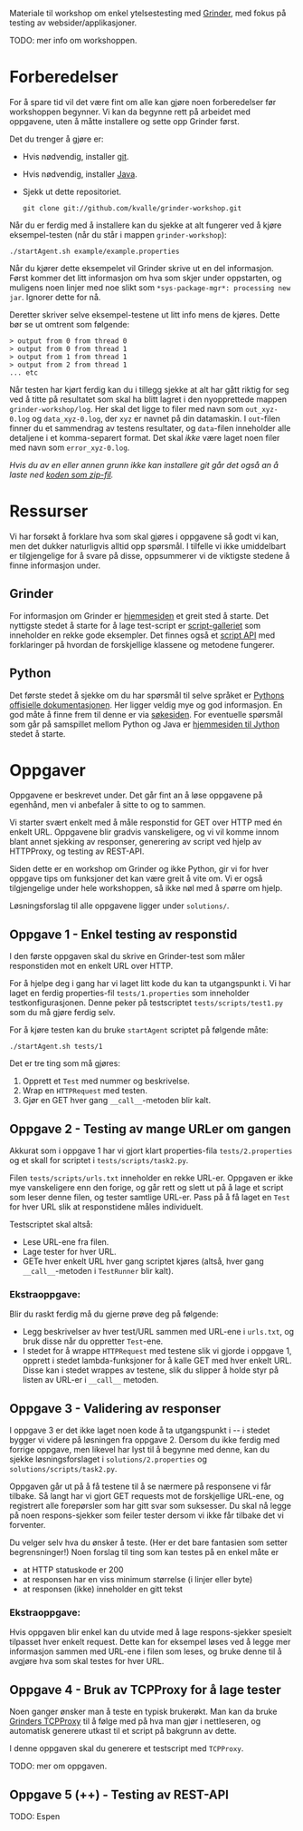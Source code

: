 Materiale til workshop om enkel ytelsestesting med [Grinder](http://grinder.sourceforge.net), med fokus på testing av websider/applikasjoner.

TODO: mer info om workshoppen.

# Forberedelser

For å spare tid vil det være fint om alle kan gjøre noen forberedelser før workshoppen begynner.
Vi kan da begynne rett på arbeidet med oppgavene, uten å måtte installere og sette opp Grinder først.

Det du trenger å gjøre er:

- Hvis nødvendig, installer [git](http://git-scm.com/download).
- Hvis nødvendig, installer [Java](http://java.com/en/download).
- Sjekk ut dette repositoriet.

  `git clone git://github.com/kvalle/grinder-workshop.git`

Når du er ferdig med å installere kan du sjekke at alt fungerer ved å kjøre eksempel-testen (når du står i mappen `grinder-workshop`):

    ./startAgent.sh example/example.properties
  
Når du kjører dette eksempelet vil Grinder skrive ut en del informasjon.
Først kommer det litt informasjon om hva som skjer under oppstarten, og muligens noen linjer med noe slikt som `*sys-package-mgr*: processing new jar`.
Ignorer dette for nå.

Deretter skriver selve eksempel-testene ut litt info mens de kjøres.
Dette bør se ut omtrent som følgende:

    > output from 0 from thread 0
    > output from 0 from thread 1
    > output from 1 from thread 1
    > output from 2 from thread 1
    ... etc

Når testen har kjørt ferdig kan du i tillegg sjekke at alt har gått riktig for seg ved å titte på resultatet som skal ha blitt lagret i den nyopprettede mappen `grinder-workshop/log`.
Her skal det ligge to filer med navn som `out_xyz-0.log` og `data_xyz-0.log`, der `xyz` er navnet på din datamaskin.
I `out`-filen finner du et sammendrag av testens resultater, og `data`-filen inneholder alle detaljene i et komma-separert format.
Det skal *ikke* være laget noen filer med navn som `error_xyz-0.log`.

*Hvis du av en eller annen grunn ikke kan installere git går det også an å laste ned [koden som zip-fil](https://github.com/kvalle/grinder-workshop/zipball/master).*

# Ressurser

Vi har forsøkt å forklare hva som skal gjøres i oppgavene så godt vi kan, men det dukker naturligvis alltid opp spørsmål.
I tilfelle vi ikke umiddelbart er tilgjengelige for å svare på disse, oppsummerer vi de viktigste stedene å finne informasjon under.

## Grinder

For informasjon om Grinder er [hjemmesiden](http://grinder.sourceforge.net/) et greit sted å starte.
Det nyttigste stedet å starte for å lage test-script er [script-galleriet](http://grinder.sourceforge.net/g3/script-gallery.html) som inneholder en rekke gode eksempler.
Det finnes også et [script API](http://grinder.sourceforge.net/g3/script-javadoc/index.html) med forklaringer på hvordan de forskjellige klassene og metodene fungerer.

## Python

Det første stedet å sjekke om du har spørsmål til selve språket er [Pythons offisielle dokumentasjonen](http://docs.python.org/index.html).
Her ligger veldig mye og god informasjon.
En god måte å finne frem til denne er via [søkesiden](http://docs.python.org/search.html).
For eventuelle spørsmål som går på samspillet mellom Python og Java er [hjemmesiden til Jython](http://www.jython.org/docs/index.html) stedet å starte.

# Oppgaver

Oppgavene er beskrevet under.
Det går fint an å løse oppgavene på egenhånd, men vi anbefaler å sitte to og to sammen.

Vi starter svært enkelt med å måle responstid for GET over HTTP med én enkelt URL.
Oppgavene blir gradvis vanskeligere, og vi vil komme innom blant annet sjekking av responser, generering av script ved hjelp av HTTPProxy, og testing av REST-API.

Siden dette er en workshop om Grinder og ikke Python, gir vi for hver oppgave tips om funksjoner det kan være greit å vite om.
Vi er også tilgjengelige under hele workshoppen, så ikke nøl med å spørre om hjelp.

Løsningsforslag til alle oppgavene ligger under `solutions/`.


## Oppgave 1 - Enkel testing av responstid

I den første oppgaven skal du skrive en Grinder-test som måler responstiden mot en enkelt URL over HTTP.

For å hjelpe deg i gang har vi laget litt kode du kan ta utgangspunkt i.
Vi har laget en ferdig properties-fil `tests/1.properties` som inneholder testkonfigurasjonen.
Denne peker på testscriptet `tests/scripts/test1.py` som du må gjøre ferdig selv.

For å kjøre testen kan du bruke `startAgent` scriptet på følgende måte:

    ./startAgent.sh tests/1
   
Det er tre ting som må gjøres:

1. Opprett et `Test` med nummer og beskrivelse.
2. Wrap en `HTTPRequest` med testen.
3. Gjør en GET hver gang `__call__`-metoden blir kalt.


## Oppgave 2 - Testing av mange URLer om gangen

Akkurat som i oppgave 1 har vi gjort klart properties-fila `tests/2.properties` og et skall for scriptet i `tests/scripts/task2.py`.

Filen `tests/scripts/urls.txt` inneholder en rekke URL-er.
Oppgaven er ikke mye vanskeligere enn den forige, og går rett og slett ut på å lage et script som leser denne filen, og tester samtlige URL-er.
Pass på å få laget en `Test` for hver URL slik at responstidene måles individuelt.

Testscriptet skal altså:

- Lese URL-ene fra filen.
- Lage tester for hver URL.
- GETe hver enkelt URL hver gang scriptet kjøres (altså, hver gang `__call__`-metoden i `TestRunner` blir kalt).

### Ekstraoppgave:

Blir du raskt ferdig må du gjerne prøve deg på følgende:

- Legg beskrivelser av hver test/URL sammen med URL-ene i `urls.txt`, og bruk disse når du oppretter `Test`-ene.
- I stedet for å wrappe `HTTPRequest` med testene slik vi gjorde i oppgave 1, opprett i stedet lambda-funksjoner for å kalle GET med hver enkelt URL.
  Disse kan i stedet wrappes av testene, slik du slipper å holde styr på listen av URL-er i `__call__` metoden.


## Oppgave 3 - Validering av responser

I oppgave 3 er det ikke laget noen kode å ta utgangspunkt i -- i stedet bygger vi videre på løsningen fra oppgave 2.
Dersom du ikke ferdig med forrige oppgave, men likevel har lyst til å begynne med denne, kan du sjekke løsningsforslaget i `solutions/2.properties` og `solutions/scripts/task2.py`.

Oppgaven går ut på å få testene til å se nærmere på responsene vi får tilbake.
Så langt har vi gjort GET requests mot de forskjellige URL-ene, og registrert alle forepørsler som har gitt svar som suksesser.
Du skal nå legge på noen respons-sjekker som feiler tester dersom vi ikke får tilbake det vi forventer.

Du velger selv hva du ønsker å teste.
(Her er det bare fantasien som setter begrensninger!)
Noen forslag til ting som kan testes på en enkel måte er

- at HTTP statuskode er 200
- at responsen har en viss minimum størrelse (i linjer eller byte)
- at responsen (ikke) inneholder en gitt tekst

### Ekstraoppgave:

Hvis oppgaven blir enkel kan du utvide med å lage respons-sjekker spesielt tilpasset hver enkelt request.
Dette kan for eksempel løses ved å legge mer informasjon sammen med URL-ene i filen som leses, og bruke denne til å avgjøre hva som skal testes for hver URL.


## Oppgave 4 - Bruk av TCPProxy for å lage tester


Noen ganger ønsker man å teste en typisk brukerøkt.
Man kan da bruke [Grinders TCPProxy](http://grinder.sourceforge.net/g3/tcpproxy.html) til å følge med på hva man gjør i nettleseren, og automatisk generere utkast til et script på bakgrunn av dette.

I denne oppgaven skal du generere et testscript med `TCPProxy`.

TODO: mer om oppgaven.

## Oppgave 5 (++) - Testing av REST-API

TODO: Espen
